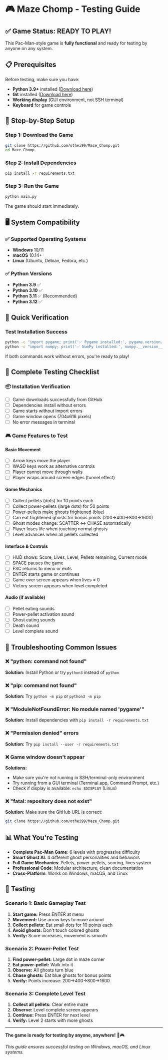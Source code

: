 # 🎮 Maze Chomp - Testing Guide

## ✅ Game Status: READY TO PLAY!

This Pac-Man-style game is **fully functional** and ready for testing by anyone on any system.

## 📋 Prerequisites

Before testing, make sure you have:
- **Python 3.9+** installed ([Download here](https://python.org))
- **Git** installed ([Download here](https://git-scm.com))
- **Working display** (GUI environment, not SSH terminal)
- **Keyboard** for game controls

## 🚀 Step-by-Step Setup

### Step 1: Download the Game
```bash
git clone https://github.com/othei99/Maze_Chomp.git
cd Maze_Chomp
```

### Step 2: Install Dependencies
```bash
pip install -r requirements.txt
```

### Step 3: Run the Game
```bash
python main.py
```

The game should start immediately.

## 🖥️ System Compatibility

### ✅ Supported Operating Systems
- **Windows** 10/11
- **macOS** 10.14+
- **Linux** (Ubuntu, Debian, Fedora, etc.)

### ✅ Python Versions
- **Python 3.9** ✅
- **Python 3.10** ✅
- **Python 3.11** ✅ (Recommended)
- **Python 3.12** ✅

## 🧪 Quick Verification

### Test Installation Success
```bash
python -c "import pygame; print('✅ Pygame installed:', pygame.version.ver)"
python -c "import numpy; print('✅ NumPy installed:', numpy.__version__)"
```

If both commands work without errors, you're ready to play!

## 🎯 Complete Testing Checklist

### 📦 Installation Verification
- [ ] Game downloads successfully from GitHub
- [ ] Dependencies install without errors  
- [ ] Game starts without import errors
- [ ] Game window opens (704x616 pixels)
- [ ] No error messages in terminal

### 🎮 Game Features to Test

#### Basic Movement
- [ ] Arrow keys move the player
- [ ] WASD keys work as alternative controls
- [ ] Player cannot move through walls
- [ ] Player wraps around screen edges (tunnel effect)

#### Game Mechanics
- [ ] Collect pellets (dots) for 10 points each
- [ ] Collect power-pellets (large dots) for 50 points
- [ ] Power-pellets make ghosts frightened (blue)
- [ ] Can eat frightened ghosts for bonus points (200→400→800→1600)
- [ ] Ghost modes change: SCATTER ↔ CHASE automatically
- [ ] Player loses life when touching normal ghosts
- [ ] Level advances when all pellets collected

#### Interface & Controls
- [ ] HUD shows: Score, Lives, Level, Pellets remaining, Current mode
- [ ] SPACE pauses the game
- [ ] ESC returns to menu or exits
- [ ] ENTER starts game or continues
- [ ] Game over screen appears when lives = 0
- [ ] Victory screen appears when level completed

#### Audio (if available)
- [ ] Pellet eating sounds
- [ ] Power-pellet activation sound
- [ ] Ghost eating sounds
- [ ] Death sound
- [ ] Level complete sound

## 🔧 Troubleshooting Common Issues

### ❌ "python: command not found"
**Solution:** Install Python or try `python3` instead of `python`

### ❌ "pip: command not found"  
**Solution:** Try `python -m pip` or `python3 -m pip`

### ❌ "ModuleNotFoundError: No module named 'pygame'"
**Solution:** Install dependencies with `pip install -r requirements.txt`

### ❌ "Permission denied" errors
**Solution:** Try `pip install --user -r requirements.txt`

### ❌ Game window doesn't appear
**Solutions:**
- Make sure you're not running in SSH/terminal-only environment
- Try running from a GUI terminal (Terminal.app, Command Prompt, etc.)
- Check if display is available: `echo $DISPLAY` (Linux)

### ❌ "fatal: repository does not exist"
**Solution:** Make sure the GitHub URL is correct:
```bash
git clone https://github.com/othei99/Maze_Chomp.git
```

## 📊 What You're Testing

- **Complete Pac-Man Game**: 6 levels with progressive difficulty
- **Smart Ghost AI**: 4 different ghost personalities and behaviors  
- **Full Game Mechanics**: Pellets, power-pellets, scoring, lives system
- **Professional Code**: Modular architecture, clean documentation
- **Cross-Platform**: Works on Windows, macOS, and Linux

## 🎯 Testing 

### Scenario 1: Basic Gameplay Test
1. **Start game:** Press ENTER at menu
2. **Movement:** Use arrow keys to move around
3. **Collect pellets:** Eat small dots for 10 points each
4. **Avoid ghosts:** Don't touch colored ghosts
5. **Verify:** Score increases, movement is smooth

### Scenario 2: Power-Pellet Test  
1. **Find power-pellet:** Large dot in maze corner
2. **Eat power-pellet:** Walk into it
3. **Observe:** All ghosts turn blue
4. **Chase ghosts:** Eat blue ghosts for bonus points
5. **Verify:** Points increase: 200→400→800→1600

### Scenario 3: Complete Level Test
1. **Collect all pellets:** Clear entire maze
2. **Observe:** Level complete screen appears
3. **Continue:** Press ENTER for next level
4. **Verify:** Level 2 starts with more ghosts


---

**The game is ready for testing by anyone, anywhere!** 🚀🎮

*This guide ensures successful testing on Windows, macOS, and Linux systems.*

